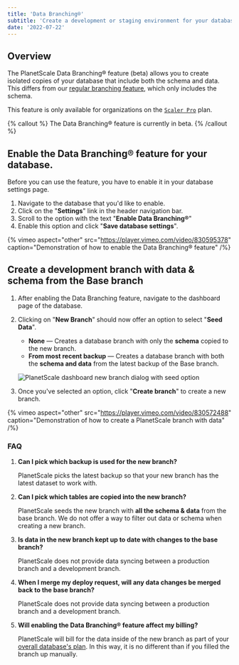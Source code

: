 ```yaml
---
title: 'Data Branching®'
subtitle: 'Create a development or staging environment for your database pre-seeded with data and schema'
date: '2022-07-22'
---
```


## Overview

The PlanetScale Data Branching® feature (beta) allows you to create isolated copies of your database that include both the schema and data. This differs from our [regular branching feature](/docs/concepts/branching), which only includes the schema.

This feature is only available for organizations on the [`Scaler Pro`](/pricing) plan.

{% callout %}
The Data Branching® feature is currently in beta.
{% /callout %}

## Enable the Data Branching® feature for your database.

Before you can use the feature, you have to enable it in your database settings page.

1. Navigate to the database that you'd like to enable.
2. Click on the "**Settings**" link in the header navigation bar.
3. Scroll to the option with the text "**Enable Data Branching®**"
4. Enable this option and click "**Save database settings**".

{% vimeo aspect="other" src="https://player.vimeo.com/video/830595378" caption="Demonstration of how to enable the Data Branching® feature" /%}

## Create a development branch with data & schema from the Base branch

1. After enabling the Data Branching feature, navigate to the dashboard page of the database.
2. Clicking on "**New Branch**" should now offer an option to select "**Seed Data**".

   - **None** — Creates a database branch with only the **schema** copied to the new branch.
   - **From most recent backup** — Creates a database branch with both the **schema and data** from the latest backup of the Base branch.

   ![PlanetScale dashboard new branch dialog with seed option](/assets/docs/concepts/data-branching/branch.jpg)

3. Once you've selected an option, click "**Create branch**" to create a new branch.

{% vimeo aspect="other" src="https://player.vimeo.com/video/830572488" caption="Demonstration of how to create a PlanetScale branch with data" /%}

### FAQ

1. **Can I pick which backup is used for the new branch?**

   PlanetScale picks the latest backup so that your new branch has the latest dataset to work with.

2. **Can I pick which tables are copied into the new branch?**

   PlanetScale seeds the new branch with **all the schema & data** from the base branch.
   We do not offer a way to filter out data or schema when creating a new branch.

3. **Is data in the new branch kept up to date with changes to the base branch?**

   PlanetScale does not provide data syncing between a production branch and a development branch.

4. **When I merge my deploy request, will any data changes be merged back to the base branch?**

   PlanetScale does not provide data syncing between a production branch and a development branch.

5. **Will enabling the Data Branching® feature affect my billing?**

   PlanetScale will bill for the data inside of the new branch as part of your [overall database's plan](/docs/concepts/billing#planetscale-plans). In this way, it is no different than if you filled the branch up manually.
